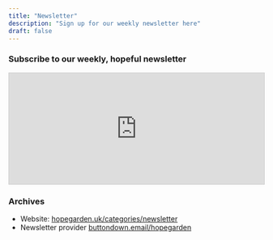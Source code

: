 ```yaml
---
title: "Newsletter"
description: "Sign up for our weekly newsletter here"
draft: false
---
```


### Subscribe to our weekly, hopeful newsletter

<iframe
    scrolling="no"
    style="width:100%!important;height:220px;border:1px #ccc solid !important"
    src="https://buttondown.email/hopegarden?as_embed=true"
></iframe>

### Archives

* Website: [hopegarden.uk/categories/newsletter](/categories/newsletter) 
* Newsletter provider [buttondown.email/hopegarden](https://buttondown.email/hopegarden)

